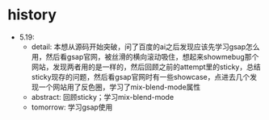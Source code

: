 
# history
- 5.19: 
    - detail: 本想从源码开始突破，问了百度的ai之后发现应该先学习gsap怎么用，然后看gsap官网，被丝滑的横向滚动吸住，想起来showmebug那个网站，发现两者用的是一样的，然后回顾之前的attempt里的sticky，总结sticky现存的问题，然后看gsap官网时有一些showcase，点进去几个发现一个网站用了反色圈，学习了mix-blend-mode属性
    - abstract: 回顾sticky；学习mix-blend-mode
    - tomorrow: 学习gsap使用